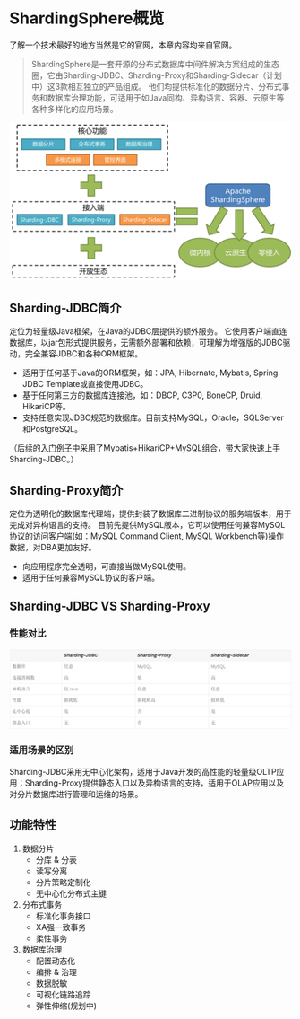 # ShardingSphere概览

了解一个技术最好的地方当然是它的官网，本章内容均来自官网。

> ShardingSphere是一套开源的分布式数据库中间件解决方案组成的生态圈，它由Sharding-JDBC、Sharding-Proxy和Sharding-Sidecar（计划中）这3款相互独立的产品组成。 他们均提供标准化的数据分片、分布式事务和数据库治理功能，可适用于如Java同构、异构语言、容器、云原生等各种多样化的应用场景。

![](./images/02_01.png)

## Sharding-JDBC简介

定位为轻量级Java框架，在Java的JDBC层提供的额外服务。 它使用客户端直连数据库，以jar包形式提供服务，无需额外部署和依赖，可理解为增强版的JDBC驱动，完全兼容JDBC和各种ORM框架。

- 适用于任何基于Java的ORM框架，如：JPA, Hibernate, Mybatis, Spring JDBC Template或直接使用JDBC。
- 基于任何第三方的数据库连接池，如：DBCP, C3P0, BoneCP, Druid, HikariCP等。
- 支持任意实现JDBC规范的数据库。目前支持MySQL，Oracle，SQLServer和PostgreSQL。

（后续的[入门例子](./quickstart.md)中采用了Mybatis+HikariCP+MySQL组合，带大家快速上手Sharding-JDBC。）

## Sharding-Proxy简介

定位为透明化的数据库代理端，提供封装了数据库二进制协议的服务端版本，用于完成对异构语言的支持。 目前先提供MySQL版本，它可以使用任何兼容MySQL协议的访问客户端(如：MySQL Command Client, MySQL Workbench等)操作数据，对DBA更加友好。

- 向应用程序完全透明，可直接当做MySQL使用。
- 适用于任何兼容MySQL协议的客户端。

## Sharding-JDBC VS Sharding-Proxy

### 性能对比

![图片截自官网](./images/02_02.png)

### 适用场景的区别

Sharding-JDBC采用无中心化架构，适用于Java开发的高性能的轻量级OLTP应用；Sharding-Proxy提供静态入口以及异构语言的支持，适用于OLAP应用以及对分片数据库进行管理和运维的场景。

## 功能特性

1. 数据分片
   - 分库 & 分表
   - 读写分离
   - 分片策略定制化
   - 无中心化分布式主键
2. 分布式事务
   - 标准化事务接口
   - XA强一致事务
   - 柔性事务
3. 数据库治理
   - 配置动态化
   - 编排 & 治理
   - 数据脱敏
   - 可视化链路追踪
   - 弹性伸缩(规划中)

